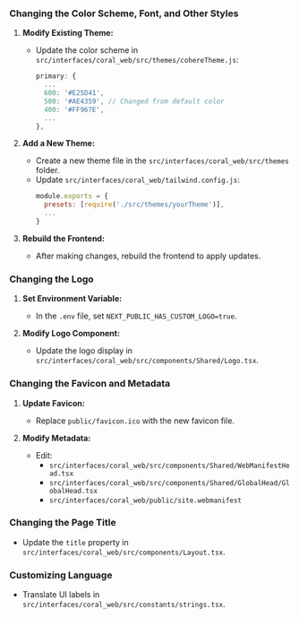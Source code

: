 ### Changing the Color Scheme, Font, and Other Styles

1. **Modify Existing Theme:**
   - Update the color scheme in `src/interfaces/coral_web/src/themes/cohereTheme.js`:
     ```js
     primary: {
       ...
       600: '#E25D41',
       500: '#AE4359', // Changed from default color
       400: '#FF967E',
       ...
     },
     ```

2. **Add a New Theme:**
   - Create a new theme file in the `src/interfaces/coral_web/src/themes` folder.
   - Update `src/interfaces/coral_web/tailwind.config.js`:
     ```js
     module.exports = {
       presets: [require('./src/themes/yourTheme')],
       ...
     }
     ```

3. **Rebuild the Frontend:**
   - After making changes, rebuild the frontend to apply updates.

### Changing the Logo

1. **Set Environment Variable:**
   - In the `.env` file, set `NEXT_PUBLIC_HAS_CUSTOM_LOGO=true`.

2. **Modify Logo Component:**
   - Update the logo display in `src/interfaces/coral_web/src/components/Shared/Logo.tsx`.

### Changing the Favicon and Metadata

1. **Update Favicon:**
   - Replace `public/favicon.ico` with the new favicon file.

2. **Modify Metadata:**
   - Edit:
     - `src/interfaces/coral_web/src/components/Shared/WebManifestHead.tsx`
     - `src/interfaces/coral_web/src/components/Shared/GlobalHead/GlobalHead.tsx`
     - `src/interfaces/coral_web/public/site.webmanifest`

### Changing the Page Title

- Update the `title` property in `src/interfaces/coral_web/src/components/Layout.tsx`.

### Customizing Language

- Translate UI labels in `src/interfaces/coral_web/src/constants/strings.tsx`.
